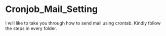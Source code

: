 # Cronjob_Mail_Setting

I will like to take you through how to send mail using crontab. Kindly follow the steps in every folder.